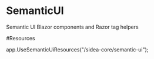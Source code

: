 # SemanticUI

Semantic UI Blazor components and Razor tag helpers

#Resources

app.UseSemanticUiResources("/sidea-core/semantic-ui");


